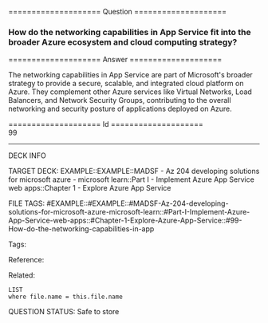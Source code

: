 ==================== Question ====================  

### How do the networking capabilities in App Service fit into the broader Azure ecosystem and cloud computing strategy?  

==================== Answer ====================  

The networking capabilities in App Service are part of Microsoft's broader strategy to provide a secure, scalable, and integrated cloud platform on Azure. They complement other Azure services like Virtual Networks, Load Balancers, and Network Security Groups, contributing to the overall networking and security posture of applications deployed on Azure.

==================== Id ====================  
99

---

DECK INFO

TARGET DECK: EXAMPLE::EXAMPLE::MADSF - Az 204 developing solutions for microsoft azure - microsoft learn::Part I - Implement Azure App Service web apps::Chapter 1 - Explore Azure App Service

FILE TAGS: #EXAMPLE::#EXAMPLE::#MADSF-Az-204-developing-solutions-for-microsoft-azure-microsoft-learn::#Part-I-Implement-Azure-App-Service-web-apps::#Chapter-1-Explore-Azure-App-Service::#99-How-do-the-networking-capabilities-in-app

Tags:

Reference:

Related:

```dataview
LIST
where file.name = this.file.name
```
QUESTION STATUS: Safe to store
